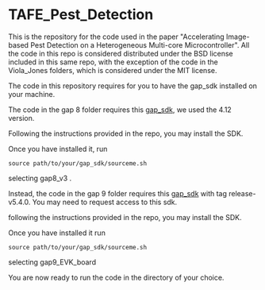 # TAFE_Pest_Detection



This is the repository for the code used in the paper "Accelerating Image-based Pest Detection on a Heterogeneous Multi-core Microcontroller". All the code in this repo is considered distributed under the BSD license included in this same repo, with the exception of the code in the Viola_Jones folders, which is considered under the MIT license.  

The code in this repository requires for you to have the gap_sdk installed on your machine. 

The  code in the gap 8 folder requires this [gap_sdk](https://github.com/GreenWaves-Technologies/gap_sdk), we used the 4.12 version.

Following the instructions provided in the repo, you may install the SDK.

Once you have installed it, run 
```
source path/to/your/gap_sdk/sourceme.sh
```

selecting gap8_v3 .

Instead, the code in the gap 9 folder requires this [gap_sdk](https://github.com/GreenWaves-Technologies/gap_sdk_private) with tag release-v5.4.0. You may need to request access to this sdk. 

following the instructions provided in the repo, you may install the SDK.

Once you have installed it run 

```
source path/to/your/gap_sdk/sourceme.sh
```

selecting gap9_EVK_board

You are now ready to run the code in the directory of your choice.

